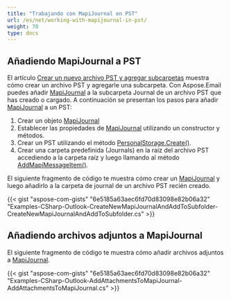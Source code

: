 ```yaml
---
title: "Trabajando con MapiJournal en PST"
url: /es/net/working-with-mapijournal-in-pst/
weight: 70
type: docs
---
```



## **Añadiendo MapiJournal a PST**

El artículo [Crear un nuevo archivo PST y agregar subcarpetas](https://docs.aspose.com/email/es/net/create-new-pst-add-sub-folders-and-messages/#creating-a-new-pst-file-and-add-subfolders) muestra cómo crear un archivo PST y agregarle una subcarpeta. Con Aspose.Email puedes añadir [MapiJournal](https://reference.aspose.com/email/net/aspose.email.mapi/mapijournal/) a la subcarpeta Journal de un archivo PST que has creado o cargado. A continuación se presentan los pasos para añadir [MapiJournal](https://reference.aspose.com/email/net/aspose.email.mapi/mapijournal/) a un PST:

1. Crear un objeto [MapiJournal](https://reference.aspose.com/email/net/aspose.email.mapi/mapijournal/)
2. Establecer las propiedades de [MapiJournal](https://reference.aspose.com/email/net/aspose.email.mapi/mapijournal/) utilizando un constructor y métodos.
3. Crear un PST utilizando el método [PersonalStorage.Create()](https://reference.aspose.com/email/net/aspose.email.storage.pst/personalstorage/create/#create/).
4. Crear una carpeta predefinida (Journals) en la raíz del archivo PST accediendo a la carpeta raíz y luego llamando al método [AddMapiMessageItem()](https://reference.aspose.com/email/net/aspose.email.storage.pst/folderinfo/addmapimessageitem/#addmapimessageitem).

El siguiente fragmento de código te muestra cómo crear un [MapiJournal](https://reference.aspose.com/email/net/aspose.email.mapi/mapijournal/) y luego añadirlo a la carpeta de journal de un archivo PST recién creado.

{{< gist "aspose-com-gists" "6e5185a63aec6fd70d83098e82b06a32" "Examples-CSharp-Outlook-CreateNewMapiJournalAndAddToSubfolder-CreateNewMapiJournalAndAddToSubfolder.cs" >}}

## **Añadiendo archivos adjuntos a MapiJournal**

El siguiente fragmento de código te muestra cómo añadir archivos adjuntos a [MapiJournal](https://reference.aspose.com/email/net/aspose.email.mapi/mapijournal/).

{{< gist "aspose-com-gists" "6e5185a63aec6fd70d83098e82b06a32" "Examples-CSharp-Outlook-AddAttachmentsToMapiJournal-AddAttachmentsToMapiJournal.cs" >}}